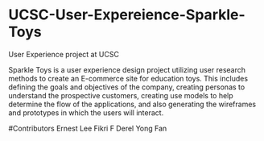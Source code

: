# UCSC-User-Expereience-Sparkle-Toys
User Experience project at UCSC

Sparkle Toys is a user experience design project utilizing user research methods to create an E-commerce site for education toys.  This includes defining the goals and objectives of the company, creating personas to understand the prospective customers, creating use models to help determine the flow of the applications, and also generating the wireframes and prototypes in which the users will interact. 



#Contributors
Ernest Lee
Fikri F Derel
Yong Fan
